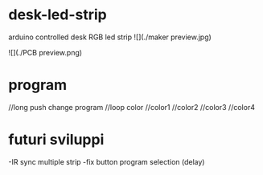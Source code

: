# desk-led-strip
arduino controlled desk RGB led strip
![](./maker preview.jpg)

![](./PCB preview.png)

# program
//long push change program
  //loop color
  //color1
  //color2
  //color3
  //color4
  
# futuri sviluppi
-IR sync multiple strip
-fix button program selection (delay)
